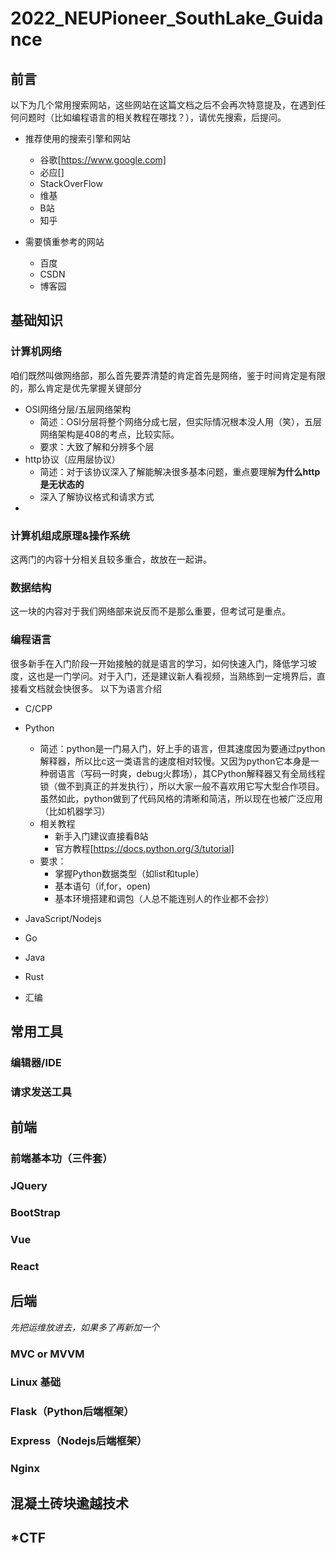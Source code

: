 # 2022_NEUPioneer_SouthLake_Guidance
## 前言
以下为几个常用搜索网站，这些网站在这篇文档之后不会再次特意提及，在遇到任何问题时（比如编程语言的相关教程在哪找？），请优先搜索，后提问。<br>
+ 推荐使用的搜索引擎和网站
  + 谷歌[https://www.google.com]
  + 必应[]
  + StackOverFlow
  + 维基
  + B站
  + 知乎
  
+ 需要慎重参考的网站
  + 百度
  + CSDN
  + 博客园
  
## 基础知识
### 计算机网络
咱们既然叫做网络部，那么首先要弄清楚的肯定首先是网络，鉴于时间肯定是有限的，那么肯定是优先掌握关键部分
+ OSI网络分层/五层网络架构
  + 简述：OSI分层将整个网络分成七层，但实际情况根本没人用（笑），五层网络架构是408的考点，比较实际。
  + 要求：大致了解和分辨多个层
+ http协议（应用层协议）
  + 简述：对于该协议深入了解能解决很多基本问题，重点要理解<b>为什么http是无状态的</b>
  + 深入了解协议格式和请求方式
+ 
### 计算机组成原理&操作系统
这两门的内容十分相关且较多重合，故放在一起讲。

### 数据结构
这一块的内容对于我们网络部来说反而不是那么重要，但考试可是重点。

### 编程语言
很多新手在入门阶段一开始接触的就是语言的学习，如何快速入门，降低学习坡度，这也是一门学问。对于入门，还是建议新人看视频，当熟练到一定境界后，直接看文档就会快很多。
以下为语言介绍
+ C/CPP
+ Python
  + 简述：python是一门易入门，好上手的语言，但其速度因为要通过python解释器，所以比c这一类语言的速度相对较慢。又因为python它本身是一种弱语言（写码一时爽，debug火葬场），其CPython解释器又有全局线程锁（做不到真正的并发执行），所以大家一般不喜欢用它写大型合作项目。虽然如此，python做到了代码风格的清晰和简洁，所以现在也被广泛应用（比如机器学习）
  + 相关教程
    + 新手入门建议直接看B站
    + 官方教程[https://docs.python.org/3/tutorial]
  + 要求：
    + 掌握Python数据类型（如list和tuple）
    + 基本语句（if,for，open)
    + 基本环境搭建和调包（人总不能连别人的作业都不会抄）
+ JavaScript/Nodejs
+ Go
+ Java
+ Rust<br>

+ 汇编


## 常用工具
### 编辑器/IDE
### 请求发送工具

## 前端
### 前端基本功（三件套）
### JQuery
### BootStrap
### Vue
### React

## 后端 
_先把运维放进去，如果多了再新加一个_
### MVC or MVVM
### Linux 基础
### Flask（Python后端框架）
### Express（Nodejs后端框架）
### Nginx

## 混凝土砖块逾越技术
## *CTF
